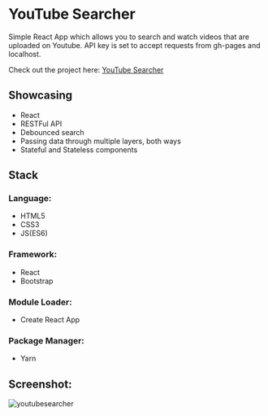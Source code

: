 # YouTube Searcher

Simple React App which allows you to search and watch videos that are uploaded on Youtube. API key is set to accept requests from gh-pages and localhost.  

Check out the project here: [YouTube Searcher](https://dejan-krstic.github.io/youtube-searcher/)

## Showcasing
- React
- RESTFul API
- Debounced search
- Passing data through multiple layers, both ways
- Stateful and Stateless components

## Stack

### Language: 
- HTML5
- CSS3
- JS(ES6) 

### Framework: 
- React 
- Bootstrap 

### Module Loader: 
- Create React App

### Package Manager: 
- Yarn

## Screenshot:

![youtubesearcher](https://user-images.githubusercontent.com/36072848/39608813-72ca9992-4f44-11e8-8072-50e228334f5c.PNG)
